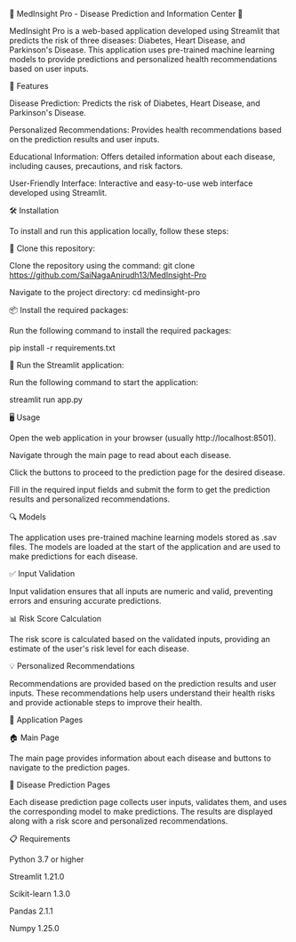 🌟 MedInsight Pro - Disease Prediction and Information Center 🌟

MedInsight Pro is a web-based application developed using Streamlit that predicts the risk of three diseases: Diabetes, Heart Disease, and Parkinson's Disease. This application uses pre-trained machine learning models to provide predictions and personalized health recommendations based on user inputs.

🌟 Features

Disease Prediction: Predicts the risk of Diabetes, Heart Disease, and Parkinson's Disease.

Personalized Recommendations: Provides health recommendations based on the prediction results and user inputs.

Educational Information: Offers detailed information about each disease, including causes, precautions, and risk factors.

User-Friendly Interface: Interactive and easy-to-use web interface developed using Streamlit.

🛠️ Installation

To install and run this application locally, follow these steps:

🔧 Clone this repository:

Clone the repository using the command: git clone https://github.com/SaiNagaAnirudh13/MedInsight-Pro

Navigate to the project directory: cd medinsight-pro

📦 Install the required packages:

Run the following command to install the required packages:

pip install -r requirements.txt

🚀 Run the Streamlit application:

Run the following command to start the application:

streamlit run app.py

🖥️ Usage

Open the web application in your browser (usually http://localhost:8501).

Navigate through the main page to read about each disease.

Click the buttons to proceed to the prediction page for the desired disease.

Fill in the required input fields and submit the form to get the prediction results and personalized recommendations.

🔍 Models

The application uses pre-trained machine learning models stored as .sav files. The models are loaded at the start of the application and are used to make predictions for each disease.

✅ Input Validation

Input validation ensures that all inputs are numeric and valid, preventing errors and ensuring accurate predictions.

📊 Risk Score Calculation

The risk score is calculated based on the validated inputs, providing an estimate of the user's risk level for each disease.

💡 Personalized Recommendations

Recommendations are provided based on the prediction results and user inputs. These recommendations help users understand their health risks and provide actionable steps to improve their health.

📄 Application Pages

🏠 Main Page

The main page provides information about each disease and buttons to navigate to the prediction pages.

🔮 Disease Prediction Pages

Each disease prediction page collects user inputs, validates them, and uses the corresponding model to make predictions. The results are displayed along with a risk score and personalized recommendations.

📋 Requirements

Python 3.7 or higher

Streamlit 1.21.0

Scikit-learn 1.3.0

Pandas 2.1.1

Numpy 1.25.0
